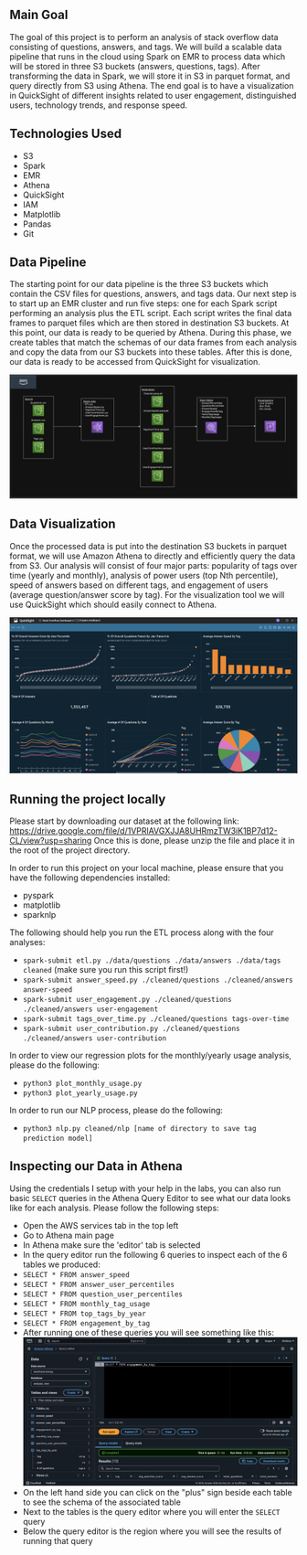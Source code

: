 ## Main Goal

The goal of this project is to perform an analysis of stack overflow data consisting of questions, answers, and tags. We will build a scalable data pipeline that runs in the cloud using Spark on EMR to process data which will be stored in three S3 buckets (answers, questions, tags). After transforming the data in Spark, we will store it in S3 in parquet format, and query directly from S3 using Athena. The end goal is to have a visualization in QuickSight of different insights related to user engagement, distinguished users, technology trends, and response speed.

## Technologies Used

- S3
- Spark
- EMR
- Athena
- QuickSight
- IAM
- Matplotlib
- Pandas
- Git

## Data Pipeline

The starting point for our data pipeline is the three S3 buckets which contain the CSV files for questions, answers, and tags data. Our next step is to start up an EMR cluster and run five steps: one for each Spark script performing an analysis plus the ETL script. Each script writes the final data frames to parquet files which are then stored in destination S3 buckets. At this point, our data is ready to be queried by Athena. During this phase, we create tables that match the schemas of our data frames from each analysis and copy the data from our S3 buckets into these tables. After this is done, our data is ready to be accessed from QuickSight for visualization.

![Design](./assets/design.png "Design")

## Data Visualization

Once the processed data is put into the destination S3 buckets in parquet format, we will use Amazon Athena to directly and efficiently query the data from S3. Our analysis will consist of four major parts: popularity of tags over time (yearly and monthly), analysis of power users (top Nth percentile), speed of answers based on different tags, and engagement of users (average question/answer score by tag). For the visualization tool we will use QuickSight which should easily connect to Athena.

![Dashboard](./assets/dashboard.png "Dashboard")

## Running the project locally
Please start by downloading our dataset at the following link: https://drive.google.com/file/d/1VPRlAVGXJJA8UHRmzTW3iK1BP7d12-CL/view?usp=sharing
Once this is done, please unzip the file and place it in the root of the project directory. 

In order to run this project on your local machine, please ensure that you have the following dependencies installed:
  - pyspark
  - matplotlib
  - sparknlp

The following should help you run the ETL process along with the four analyses:
  - `spark-submit etl.py ./data/questions ./data/answers ./data/tags cleaned` (make sure you run this script first!)
  - `spark-submit answer_speed.py ./cleaned/questions ./cleaned/answers answer-speed`
  - `spark-submit user_engagement.py ./cleaned/questions ./cleaned/answers user-engagement`
  - `spark-submit tags_over_time.py ./cleaned/questions tags-over-time`
  - `spark-submit user_contribution.py ./cleaned/questions ./cleaned/answers user-contribution`

In order to view our regression plots for the monthly/yearly usage analysis, please do the following:
  - `python3 plot_monthly_usage.py`
  - `python3 plot_yearly_usage.py`

In order to run our NLP process, please do the following:
  - `python3 nlp.py cleaned/nlp [name of directory to save tag prediction model]` 

## Inspecting our Data in Athena
Using the credentials I setup with your help in the labs, you can also run basic `SELECT` queries in the Athena Query Editor to see what our data looks like for each analysis. Please follow the following steps:

  - Open the AWS services tab in the top left
  - Go to Athena main page
  - In Athena make sure the 'editor' tab is selected
  - In the query editor run the following 6 queries to inspect each of the 6 tables we produced:
  - `SELECT * FROM answer_speed`
  - `SELECT * FROM answer_user_percentiles`
  - `SELECT * FROM question_user_percentiles`
  - `SELECT * FROM monthly_tag_usage`
  - `SELECT * FROM top_tags_by_year`
  - `SELECT * FROM engagement_by_tag`
  - After running one of these queries you will see something like this:
![Athena](./assets/athena.png "Athena")
  - On the left hand side you can click on the "plus" sign beside each table to see the schema of the associated table
  - Next to the tables is the query editor where you will enter the `SELECT` query
  - Below the query editor is the region where you will see the results of running that query
